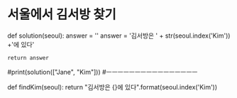 # 서울에서 김서방 찾기



def solution(seoul):
    answer = ''
    answer = '김서방은 ' + str(seoul.index('Kim')) +'에 있다'

    return answer

#print(solution(["Jane", "Kim"]))
#ㅡㅡㅡㅡㅡㅡㅡㅡㅡㅡㅡㅡㅡㅡㅡㅡ



def findKim(seoul):
    return "김서방은 {}에 있다".format(seoul.index('Kim'))
